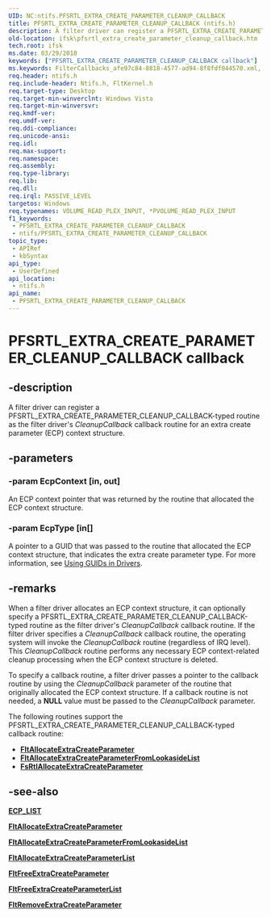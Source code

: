 ```yaml
---
UID: NC:ntifs.PFSRTL_EXTRA_CREATE_PARAMETER_CLEANUP_CALLBACK
title: PFSRTL_EXTRA_CREATE_PARAMETER_CLEANUP_CALLBACK (ntifs.h)
description: A filter driver can register a PFSRTL_EXTRA_CREATE_PARAMETER_CLEANUP_CALLBACK-typed routine as the filter driver's CleanupCallback callback routine for an extra create parameter (ECP) context structure.
old-location: ifsk\pfsrtl_extra_create_parameter_cleanup_callback.htm
tech.root: ifsk
ms.date: 03/29/2018
keywords: ["PFSRTL_EXTRA_CREATE_PARAMETER_CLEANUP_CALLBACK callback"]
ms.keywords: FilterCallbacks_afe97c84-8818-4577-ad94-8f8fdf044570.xml, PFSRTL_EXTRA_CREATE_PARAMETER_CLEANUP_CALLBACK, PFSRTL_EXTRA_CREATE_PARAMETER_CLEANUP_CALLBACK function pointer [Installable File System Drivers], ifsk.pfsrtl_extra_create_parameter_cleanup_callback, ntifs/PFSRTL_EXTRA_CREATE_PARAMETER_CLEANUP_CALLBACK
req.header: ntifs.h
req.include-header: Ntifs.h, FltKernel.h
req.target-type: Desktop
req.target-min-winverclnt: Windows Vista
req.target-min-winversvr: 
req.kmdf-ver: 
req.umdf-ver: 
req.ddi-compliance: 
req.unicode-ansi: 
req.idl: 
req.max-support: 
req.namespace: 
req.assembly: 
req.type-library: 
req.lib: 
req.dll: 
req.irql: PASSIVE_LEVEL
targetos: Windows
req.typenames: VOLUME_READ_PLEX_INPUT, *PVOLUME_READ_PLEX_INPUT
f1_keywords:
 - PFSRTL_EXTRA_CREATE_PARAMETER_CLEANUP_CALLBACK
 - ntifs/PFSRTL_EXTRA_CREATE_PARAMETER_CLEANUP_CALLBACK
topic_type:
 - APIRef
 - kbSyntax
api_type:
 - UserDefined
api_location:
 - ntifs.h
api_name:
 - PFSRTL_EXTRA_CREATE_PARAMETER_CLEANUP_CALLBACK
---
```


# PFSRTL_EXTRA_CREATE_PARAMETER_CLEANUP_CALLBACK callback

## -description

A filter driver can register a PFSRTL_EXTRA_CREATE_PARAMETER_CLEANUP_CALLBACK-typed routine as the filter driver's *CleanupCallback* callback routine for an extra create parameter (ECP) context structure.

## -parameters

### -param EcpContext [in, out]

An ECP context pointer that was returned by the routine that allocated the ECP context structure.

### -param EcpType [in[]

A pointer to a GUID that was passed to the routine that allocated the ECP context structure, that indicates the extra create parameter type.  For more information, see [Using GUIDs in Drivers](/windows-hardware/drivers/kernel/using-guids-in-drivers).

## -remarks

When a filter driver allocates an ECP context structure, it can optionally specify a PFSRTL_EXTRA_CREATE_PARAMETER_CLEANUP_CALLBACK-typed routine as the filter driver's *CleanupCallback* callback routine.  If the filter driver specifies a *CleanupCallback* callback routine, the operating system will invoke the *CleanupCallback* routine (regardless of IRQ level).  This *CleanupCallback* routine performs any necessary ECP context-related cleanup processing when the ECP context structure is deleted.

To specify a callback routine, a filter driver passes a pointer to the callback routine by using the *CleanupCallback* parameter of the routine that originally allocated the ECP context structure.  If a callback routine is not needed, a **NULL** value must be passed to the *CleanupCallback* parameter.

The following routines support the PFSRTL_EXTRA_CREATE_PARAMETER_CLEANUP_CALLBACK-typed callback routine:

* [**FltAllocateExtraCreateParameter**](../fltkernel/nf-fltkernel-fltallocateextracreateparameter.md)
* [**FltAllocateExtraCreateParameterFromLookasideList**](../fltkernel/nf-fltkernel-fltallocateextracreateparameterfromlookasidelist.md)
* [**FsRtlAllocateExtraCreateParameter**](nf-ntifs-fsrtlallocateextracreateparameter.md)

## -see-also

[**ECP_LIST**](/previous-versions/windows/hardware/drivers/ff540148(v=vs.85))

[**FltAllocateExtraCreateParameter**](../fltkernel/nf-fltkernel-fltallocateextracreateparameter.md)

[**FltAllocateExtraCreateParameterFromLookasideList**](../fltkernel/nf-fltkernel-fltallocateextracreateparameterfromlookasidelist.md)

[**FltAllocateExtraCreateParameterList**](../fltkernel/nf-fltkernel-fltallocateextracreateparameterlist.md)

[**FltFreeExtraCreateParameter**](../fltkernel/nf-fltkernel-fltfreeextracreateparameter.md)

[**FltFreeExtraCreateParameterList**](../fltkernel/nf-fltkernel-fltfreeextracreateparameterlist.md)

[**FltRemoveExtraCreateParameter**](../fltkernel/nf-fltkernel-fltremoveextracreateparameter.md)
